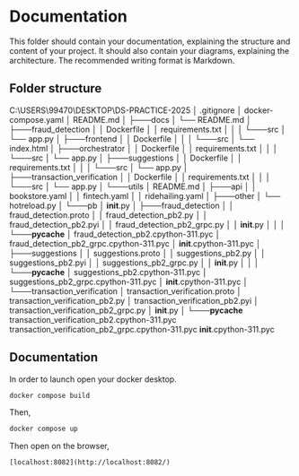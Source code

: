 # Documentation

This folder should contain your documentation, explaining the structure and content of your project. It should also contain your diagrams, explaining the architecture. The recommended writing format is Markdown.

## Folder structure
C:\USERS\99470\DESKTOP\DS-PRACTICE-2025
│   .gitignore
│   docker-compose.yaml
│   README.md
│
├───docs
│   └── README.md
│
├───fraud_detection
│   │   Dockerfile
│   │   requirements.txt
│   │
│   └───src
│       └── app.py
│
├───frontend
│   │   Dockerfile
│   │
│   └───src
│       └── index.html
│
├───orchestrator
│   │   Dockerfile
│   │   requirements.txt
│   │
│   └───src
│       └── app.py
│
├───suggestions
│   │   Dockerfile
│   │   requirements.txt
│   │
│   └───src
│       └── app.py
│
├───transaction_verification
│   │   Dockerfile
│   │   requirements.txt
│   │
│   └───src
│       └── app.py
│
└───utils
    │   README.md
    │
    ├───api
    │   │   bookstore.yaml
    │   │   fintech.yaml
    │   │   ridehailing.yaml
    │
    ├───other
    │   └── hotreload.py
    │
    └───pb
        │   __init__.py
        │
        ├───fraud_detection
        │   │   fraud_detection.proto
        │   │   fraud_detection_pb2.py
        │   │   fraud_detection_pb2.pyi
        │   │   fraud_detection_pb2_grpc.py
        │   │   __init__.py
        │   │
        │   └───__pycache__
        │           fraud_detection_pb2.cpython-311.pyc
        │           fraud_detection_pb2_grpc.cpython-311.pyc
        │           __init__.cpython-311.pyc
        │
        ├───suggestions
        │   │   suggestions.proto
        │   │   suggestions_pb2.py
        │   │   suggestions_pb2.pyi
        │   │   suggestions_pb2_grpc.py
        │   │   __init__.py
        │   │
        │   └───__pycache__
        │           suggestions_pb2.cpython-311.pyc
        │           suggestions_pb2_grpc.cpython-311.pyc
        │           __init__.cpython-311.pyc
        │
        └───transaction_verification
            │   transaction_verification.proto
            │   transaction_verification_pb2.py
            │   transaction_verification_pb2.pyi
            │   transaction_verification_pb2_grpc.py
            │   __init__.py
            │
            └───__pycache__
                    transaction_verification_pb2.cpython-311.pyc
                    transaction_verification_pb2_grpc.cpython-311.pyc
                    __init__.cpython-311.pyc


## Documentation
In order to launch open your docker desktop.

```sh
docker compose build
```

Then,

```sh
docker compose up
```

Then open on the browser,

```
[localhost:8082](http://localhost:8082/)
```